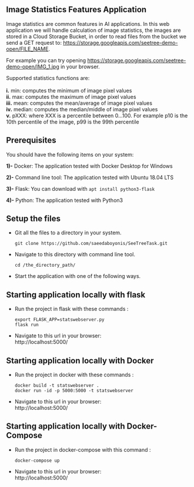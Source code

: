 ## Image Statistics Features Application 


Image statistics are common features in AI applications. In this web application we will handle calculation of image statistics, the images are stored in a Cloud Storage Bucket, in order to read files from the bucket we send a GET request to: https://storage.googleapis.com/seetree-demo-open/FILE_NAME.  

For example you can try opening https://storage.googleapis.com/seetree-demo-open/IMG_1.jpg in your browser.

Supported statistics functions are:
<br/><br/>
**i.** min: computes the minimum of image pixel values
<br/>
**ii.** max: computes the maximum of image pixel values
<br/>
**iii.** mean: computes the mean/average of image pixel values
<br/>
**iv.** median: computes the median/middle of image pixel values
<br/>
**v.** pXXX: where XXX is a percentile between 0...100. For example p10 is the 10th percentile of the image, p99 is the 99th percentile
 ## Prerequisites

You should have the following items on your system:


**1)-** Docker: The application tested with Docker Desktop for Windows 


**2)-** Command line tool: The application tested with Ubuntu 18.04 LTS


**3)-** Flask: You can download with `apt install python3-flask`


**4)-** Python: The application tested with Python3

## Setup the files 
*  Git all the files to a directory in your system.

   `git clone https://github.com/saeedaboyonis/SeeTreeTask.git`

* Navigate to this directory with command line tool.

    `cd /the_directory_path/`
* Start the application with one of the following ways.
## Starting application locally with flask

* Run the project in flask with these commands :


    `export FLASK_APP=statswebserver.py`
     </br>
     `flask run`
     
* Navigate to this url in your browser:
   </br>
http://localhost:5000/

 
## Starting application locally with Docker

* Run the project in docker with these commands :


    `docker build -t statswebserver .`
     </br>
     `docker run -id -p 5000:5000 -t statswebserver`
     
* Navigate to this url in your browser:
   </br>
http://localhost:5000/

## Starting application locally with Docker-Compose
* Run the project in docker-compose with this command :


    `docker-compose up`
     
* Navigate to this url in your browser:
   </br>
http://localhost:5000/
